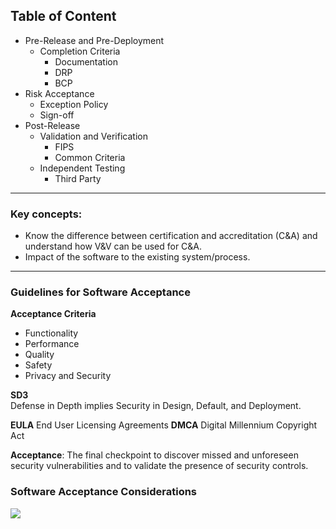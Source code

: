 ## Table of Content

- Pre-Release and Pre-Deployment
	- Completion Criteria
		- Documentation
		- DRP
		- BCP
- Risk Acceptance
	- Exception Policy
	- Sign-off
- Post-Release
	- Validation and Verification
		- FIPS
		- Common Criteria
	- Independent Testing
		- Third Party

---

### Key concepts:
-   Know the difference between certification and accreditation (C&A) and understand how V&V can be used for C&A.
- Impact of the software to the existing system/process.

---
### Guidelines for Software Acceptance

**Acceptance Criteria**  
- Functionality
- Performance
- Quality
- Safety
- Privacy and Security

**SD3**  
Defense in Depth implies Security in Design, Default, and Deployment.

**EULA** End User Licensing Agreements
**DMCA** Digital Millennium Copyright Act

**Acceptance**: The final checkpoint to discover missed and unforeseen security vulnerabilities and to validate the presence of security controls.

### Software Acceptance Considerations
![](https://lh3.googleusercontent.com/aty-udi1Qnisxl0mj8jQsrCYli0prEc6PPl_Jq6-MAF8cdIBu8P6oJpK8LQhwPlsEEVEMMU61f5bxA)
<!--stackedit_data:
eyJoaXN0b3J5IjpbLTEyOTY2ODkxMzksNjc5MzYwMjk3LDE0Nz
YzMDU3NzcsLTc0NzA1MzYzNCwtNzMyNDcyNjE4LC0xNzYyMTYw
MTk5LDIwNzM0MjkzNDMsNjc1ODEyOTUsMTQwODk0ODIxOF19
-->